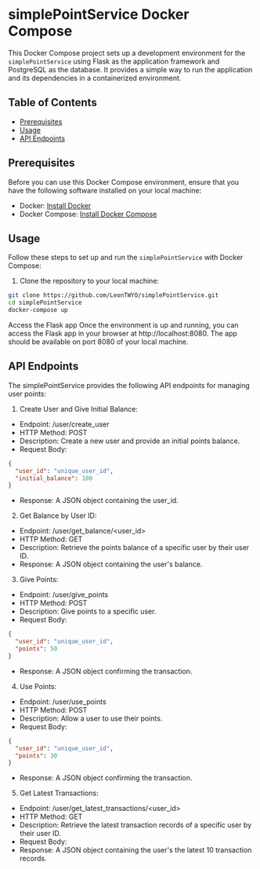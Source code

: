 # simplePointService Docker Compose

This Docker Compose project sets up a development environment for the `simplePointService` using Flask as the application framework and PostgreSQL as the database. It provides a simple way to run the application and its dependencies in a containerized environment.

## Table of Contents

- [Prerequisites](#prerequisites)
- [Usage](#usage)
- [API Endpoints](#api-endpoints)

## Prerequisites

Before you can use this Docker Compose environment, ensure that you have the following software installed on your local machine:

- Docker: [Install Docker](https://docs.docker.com/get-docker/)
- Docker Compose: [Install Docker Compose](https://docs.docker.com/compose/install/)

## Usage

Follow these steps to set up and run the `simplePointService` with Docker Compose:

1. Clone the repository to your local machine:
```bash
git clone https://github.com/LeonTWYO/simplePointService.git
cd simplePointService
docker-compose up
```
Access the Flask app
Once the environment is up and running, you can access the Flask app in your browser at http://localhost:8080. The app should be available on port 8080 of your local machine.

## API Endpoints
The simplePointService provides the following API endpoints for managing user points:

1. Create User and Give Initial Balance:

- Endpoint: /user/create_user
- HTTP Method: POST
- Description: Create a new user and provide an initial points balance.
- Request Body:
```json
{
  "user_id": "unique_user_id",
  "initial_balance": 100
}
```
- Response: A JSON object containing the user_id.

2. Get Balance by User ID:
- Endpoint: /user/get_balance/<user_id>
- HTTP Method: GET
- Description: Retrieve the points balance of a specific user by their user ID.
- Response: A JSON object containing the user's balance.

3. Give Points:

- Endpoint: /user/give_points
- HTTP Method: POST
- Description: Give points to a specific user.
- Request Body:
```json
{
  "user_id": "unique_user_id",
  "points": 50
}
```
- Response: A JSON object confirming the transaction.

4. Use Points:

- Endpoint: /user/use_points
- HTTP Method: POST
- Description: Allow a user to use their points.
- Request Body:
```json
{
  "user_id": "unique_user_id",
  "points": 30
}
```
- Response: A JSON object confirming the transaction.

5. Get Latest Transactions:

- Endpoint: /user/get_latest_transactions/<user_id>
- HTTP Method: GET
- Description: Retrieve the latest transaction records of a specific user by their user ID.
- Request Body:
- Response: A JSON object containing the user's the latest 10 transaction records.